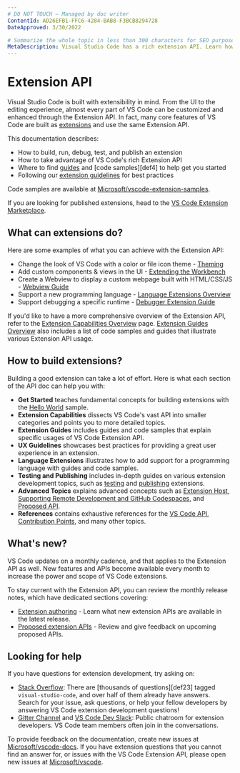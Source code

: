 ```yaml
---
# DO NOT TOUCH — Managed by doc writer
ContentId: AD26EFB1-FFC6-4284-BAB8-F3BCB8294728
DateApproved: 3/30/2022

# Summarize the whole topic in less than 300 characters for SEO purpose
MetaDescription: Visual Studio Code has a rich extension API. Learn how to create your own extensions for VS Code.
---
```


# Extension API

Visual Studio Code is built with extensibility in mind. From the UI to the editing experience, almost every part of VS Code can be customized and enhanced through the Extension API. In fact, many core features of VS Code are built as [extensions]["<git-helps><Visual_Studio_Code_Marketplace></git-helps>"] and use the same Extension API.

This documentation describes:

* How to build, run, debug, test, and publish an extension
* How to take advantage of VS Code's rich Extension API
* Where to find [guides]["<git-helps><Visual_Studio_Code_Marketplace></git-helps>"] and [code samples][def4] to help get you started
* Following our [extension guidelines]["<git-helps><Visual_Studio_Code_Marketplace></git-helps>"] for best practices

Code samples are available at [Microsoft/vscode-extension-samples]["<git-helps><Visual_Studio_Code_Marketplace></git-helps>"].

If you are looking for published extensions, head to the [VS Code Extension Marketplace]["<git-helps><Visual_Studio_Code_Marketplace></git-helps>"].

## What can extensions do?

Here are some examples of what you can achieve with the Extension API:

* Change the look of VS Code with a color or file icon theme - [Theming]["<git-helps><Visual_Studio_Code_Marketplace></git-helps>"]
* Add custom components & views in the UI - [Extending the Workbench]["<git-helps><Visual_Studio_Code_Marketplace></git-helps>"]
* Create a Webview to display a custom webpage built with HTML/CSS/JS - [Webview Guide]["<git-helps><Visual_Studio_Code_Marketplace></git-helps>"]
* Support a new programming language - [Language Extensions Overview]["<git-helps><Visual_Studio_Code_Marketplace></git-helps>"]
* Support debugging a specific runtime - [Debugger Extension Guide]["<git-helps><Visual_Studio_Code_Marketplace></git-helps>"]

If you'd like to have a more comprehensive overview of the Extension API, refer to the [Extension Capabilities Overview]["<git-helps><Visual_Studio_Code_Marketplace></git-helps>"] page. [Extension Guides Overview]["<git-helps><Visual_Studio_Code_Marketplace></git-helps>"] also includes a list of code samples and guides that illustrate various Extension API usage.

## How to build extensions?

Building a good extension can take a lot of effort. Here is what each section of the API doc can help you with:

* **Get Started** teaches fundamental concepts for building extensions with the [Hello World]["<git-helps><Visual_Studio_Code_Marketplace></git-helps>"] sample.
* **Extension Capabilities** dissects VS Code's vast API into smaller categories and points you to more detailed topics.
* **Extension Guides** includes guides and code samples that explain specific usages of VS Code Extension API.
* **UX Guidelines** showcases best practices for providing a great user experience in an extension.
* **Language Extensions** illustrates how to add support for a programming language with guides and code samples.
* **Testing and Publishing** includes in-depth guides on various extension development topics, such as [testing]["<git-helps><Visual_Studio_Code_Marketplace></git-helps>"] and [publishing]["<git-helps><Visual_Studio_Code_Marketplace></git-helps>"] extensions.
* **Advanced Topics** explains advanced concepts such as [Extension Host]["<git-helps><Visual_Studio_Code_Marketplace></git-helps>"], [Supporting Remote Development and GitHub Codespaces]["<git-helps><Visual_Studio_Code_Marketplace></git-helps>"], and [Proposed API]["<git-helps><Visual_Studio_Code_Marketplace></git-helps>"].
* **References** contains exhaustive references for the [VS Code API]["<git-helps><Visual_Studio_Code_Marketplace></git-helps>"], [Contribution Points]["<git-helps><Visual_Studio_Code_Marketplace></git-helps>"], and many other topics.

## What's new?

VS Code updates on a monthly cadence, and that applies to the Extension API as well. New features and APIs become available every month to increase the power and scope of VS Code extensions.

To stay current with the Extension API, you can review the monthly release notes, which have dedicated sections covering:

* [Extension authoring]["<git-helps><Visual_Studio_Code_Marketplace></git-helps>"] - Learn what new extension APIs are available in the latest release.
* [Proposed extension APIs]["<git-helps><Visual_Studio_Code_Marketplace></git-helps>"] - Review and give feedback on upcoming proposed APIs.

## Looking for help

If you have questions for extension development, try asking on:

* [Stack Overflow]["<git-helps><Visual_Studio_Code_Marketplace></git-helps>"]: There are [thousands of questions][def23] tagged `visual-studio-code`, and over half of them already have answers. Search for your issue, ask questions, or help your fellow developers by answering VS Code extension development questions!
* [Gitter Channel]["<git-helps><Visual_Studio_Code_Marketplace></git-helps>"] and [VS Code Dev Slack](https://aka.ms/vscode-dev-community): Public chatroom for extension developers. VS Code team members often join in the conversations.

To provide feedback on the documentation, create new issues at [Microsoft/vscode-docs]["<git-helps><Visual_Studio_Code_Marketplace></git-helps>"].
If you have extension questions that you cannot find an answer for, or issues with the VS Code Extension API, please open new issues at [Microsoft/vscode]["<git-helps><Visual_Studio_Code_Marketplace></git-helps>"].


["<git-helps><Visual_Studio_Code_Marketplace></git-helps>"]: https://github.com/microsoft/vscode/tree/main/extensions
["<git-helps><Visual_Studio_Code_Marketplace></git-helps>"]: https://code.visualstudio.com/api/extension-guides/overview
["<git-helps><Visual_Studio_Code_Marketplace></git-helps>"]: /api/ux-guidelines/overview
["<git-helps><Visual_Studio_Code_Marketplace></git-helps>"]: /https://github.com/microsoft/vscode-extension-samples
["<git-helps><Visual_Studio_Code_Marketplace></git-helps>"]: /https://marketplace.visualstudio.com/vscode
["<git-helps><Visual_Studio_Code_Marketplace></git-helps>"]: /api/extension-capabilities/theming
["<git-helps><Visual_Studio_Code_Marketplace></git-helps>"]: /api/extension-capabilities/extending-workbench
["<git-helps><Visual_Studio_Code_Marketplace></git-helps>"]: /api/extension-guides/webview
["<git-helps><Visual_Studio_Code_Marketplace></git-helps>"]: /api/language-extensions/overview
["<git-helps><Visual_Studio_Code_Marketplace></git-helps>"]: /api/extension-guides/debugger-extension
["<git-helps><Visual_Studio_Code_Marketplace></git-helps>"]: /api/extension-capabilities/overview
["<git-helps><Visual_Studio_Code_Marketplace></git-helps>"]: /api/extension-guides/overview
["<git-helps><Visual_Studio_Code_Marketplace></git-helps>"]: https://github.com/microsoft/vscode-extension-samples/tree/main/helloworld-sample
["<git-helps><Visual_Studio_Code_Marketplace></git-helps>"]: /api/working-with-extensions/testing-extension
["<git-helps><Visual_Studio_Code_Marketplace></git-helps>"]: /api/working-with-extensions/publishing-extension
["<git-helps><Visual_Studio_Code_Marketplace></git-helps>"]: /api/advanced-topics/extension-host
["<git-helps><Visual_Studio_Code_Marketplace></git-helps>"]: /api/advanced-topics/remote-extensions
["<git-helps><Visual_Studio_Code_Marketplace></git-helps>"]: /api/advanced-topics/using-proposed-api
["<git-helps><Visual_Studio_Code_Marketplace></git-helps>"]: /api/references/vscode-api
["<git-helps><Visual_Studio_Code_Marketplace></git-helps>"]: /api/references/contribution-points
["<git-helps><Visual_Studio_Code_Marketplace></git-helps>"]: https://code.visualstudio.com/updates#_extension-authoring
["<git-helps><Visual_Studio_Code_Marketplace></git-helps>"]: https://code.visualstudio.com/updates#_proposed-extension-apis
["<git-helps><Visual_Studio_Code_Marketplace></git-helps>"]: https://stackoverflow.com/questions/tagged/visual-studio-code
["<git-helps><Visual_Studio_Code_Marketplace></git-helps>"]: https://gitter.im/Microsoft/vscode
["<git-helps><Visual_Studio_Code_Marketplace></git-helps>"]: https://github.com/microsoft/vscode-docs/issues
["<git-helps><Visual_Studio_Code_Marketplace></git-helps>"]: https://github.com/microsoft/vscode/issues